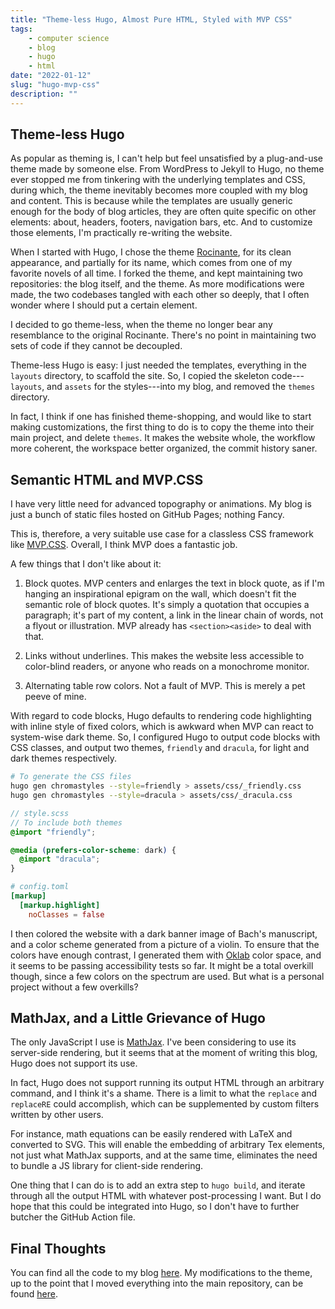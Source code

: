 ```yaml
---
title: "Theme-less Hugo, Almost Pure HTML, Styled with MVP CSS"
tags:
    - computer science
    - blog
    - hugo
    - html
date: "2022-01-12"
slug: "hugo-mvp-css"
description: ""
---
```


## Theme-less Hugo

As popular as theming is, I can't help but feel unsatisfied by a plug-and-use theme made by someone else. From WordPress to Jekyll to Hugo, no theme ever stopped me from tinkering with the underlying templates and CSS, during which, the theme inevitably becomes more coupled with my blog and content. This is because while the templates are usually generic enough for the body of blog articles, they are often quite specific on other elements: about, headers, footers, navigation bars, etc. And to customize those elements, I'm practically re-writing the website.

When I started with Hugo, I chose the theme [Rocinante](https://github.com/mavidser/hugo-rocinante), for its clean appearance, and partially for its name, which comes from one of my favorite novels of all time. I forked the theme, and kept maintaining two repositories: the blog itself, and the theme. As more modifications were made, the two codebases tangled with each other so deeply, that I often wonder where I should put a certain element. 

I decided to go theme-less, when the theme no longer bear any resemblance to the original Rocinante. There's no point in maintaining two sets of code if they cannot be decoupled.

Theme-less Hugo is easy: I just needed the templates, everything in the `layouts` directory, to scaffold the site. So, I copied the skeleton code---`layouts`, and `assets` for the styles---into my blog, and removed the `themes` directory. 

In fact, I think if one has finished theme-shopping, and would like to start making customizations, the first thing to do is to copy the theme into their main project, and delete `themes`. It makes the website whole, the workflow more coherent, the workspace better organized, the commit history saner.

## Semantic HTML and MVP.CSS

I have very little need for advanced topography or animations. My blog is just a bunch of static files hosted on GitHub Pages; nothing Fancy.

This is, therefore, a very suitable use case for a classless CSS framework like [MVP.CSS](https://andybrewer.github.io/mvp/). Overall, I think MVP does a fantastic job. 

A few things that I don't like about it:

1. Block quotes. MVP centers and enlarges the text in block quote, as if I'm hanging an inspirational epigram on the wall, which doesn't fit the semantic role of block quotes. It's simply a quotation that occupies a paragraph; it's part of my content, a link in the linear chain of words, not a flyout or illustration. MVP already has `<section><aside>` to deal with that.

2. Links without underlines. This makes the website less accessible to color-blind readers, or anyone who reads on a monochrome monitor.

3. Alternating table row colors. Not a fault of MVP. This is merely a pet peeve of mine.

With regard to code blocks, Hugo defaults to rendering code highlighting with inline style of fixed colors, which is awkward when MVP can react to system-wise dark theme. So, I configured Hugo to output code blocks with CSS classes, and output two themes, `friendly` and `dracula`, for light and dark themes respectively.

```sh
# To generate the CSS files
hugo gen chromastyles --style=friendly > assets/css/_friendly.css
hugo gen chromastyles --style=dracula > assets/css/_dracula.css
```

```scss
// style.scss
// To include both themes
@import "friendly";

@media (prefers-color-scheme: dark) {
  @import "dracula";
}
```

```toml
# config.toml
[markup]
  [markup.highlight]
    noClasses = false
```

I then colored the website with a dark banner image of Bach's manuscript, and a color scheme generated from a picture of a violin. To ensure that the colors have enough contrast, I generated them with [Oklab](https://bottosson.github.io/posts/oklab/) color space, and it seems to be passing accessibility tests so far. It might be a total overkill though, since a few colors on the spectrum are used. But what is a personal project without a few overkills?

## MathJax, and a Little Grievance of Hugo

The only JavaScript I use is [MathJax](https://www.mathjax.org/). I've been considering to use its server-side rendering, but it seems that at the moment of writing this blog, Hugo does not support its use.

In fact, Hugo does not support running its output HTML through an arbitrary command, and I think it's a shame. There is a limit to what the `replace` and `replaceRE` could accomplish, which can be supplemented by custom filters written by other users. 

For instance, math equations can be easily rendered with LaTeX and converted to SVG. This will enable the embedding of arbitrary Tex elements, not just what MathJax supports, and at the same time, eliminates the need to bundle a JS library for client-side rendering. 

One thing that I can do is to add an extra step to `hugo build`, and iterate through all the output HTML with whatever post-processing I want. But I do hope that this could be integrated into Hugo, so I don't have to further butcher the GitHub Action file.

## Final Thoughts

You can find all the code to my blog [here](https://github.com/PowerSnail/PowerSnail.github.io). My modifications to the theme, up to the point that I moved everything into the main repository, can be found [here](https://github.com/PowerSnail/hugo-rocinante).